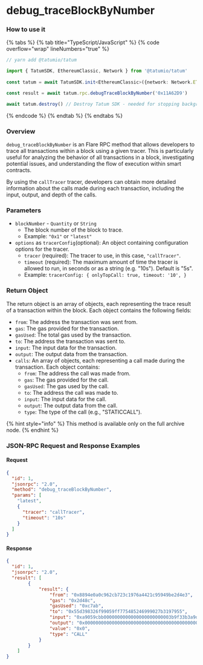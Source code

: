 # debug\_traceBlockByNumber

### How to use it

{% tabs %}
{% tab title="TypeScript/JavaScript" %}
{% code overflow="wrap" lineNumbers="true" %}
```typescript
// yarn add @tatumio/tatum

import { TatumSDK, EthereumClassic, Network } from '@tatumio/tatum'
  
const tatum = await TatumSDK.init<EthereumClassic>({network: Network.ETHEREUM_CLASSIC})

const result = await tatum.rpc.debugTraceBlockByNumber('0x11A62D9')

await tatum.destroy() // Destroy Tatum SDK - needed for stopping background jobs
```
{% endcode %}
{% endtab %}
{% endtabs %}

### Overview

`debug_traceBlockByNumber` is an Flare RPC method that allows developers to trace all transactions within a block using a given tracer. This is particularly useful for analyzing the behavior of all transactions in a block, investigating potential issues, and understanding the flow of execution within smart contracts.

By using the `callTracer` tracer, developers can obtain more detailed information about the calls made during each transaction, including the input, output, and depth of the calls.

### Parameters

* `blockNumber` - `Quantity` or `String`
  * The block number of the block to trace.
  * Example: `"0x1"` or `"latest"`
* `options`  as `tracerConfig`(optional): An object containing configuration options for the tracer.
  * `tracer` (required): The tracer to use, in this case, `"callTracer"`.
  * `timeout` (required): The maximum amount of time the tracer is allowed to run, in seconds or as a string (e.g. "10s"). Default is "5s".
  * Example: `tracerConfig: { onlyTopCall: true, timeout: '10', }`

### Return Object

The return object is an array of objects, each representing the trace result of a transaction within the block. Each object contains the following fields:

* `from`: The address the transaction was sent from.
* `gas`: The gas provided for the transaction.
* `gasUsed`: The total gas used by the transaction.
* `to`: The address the transaction was sent to.
* `input`: The input data for the transaction.
* `output`: The output data from the transaction.
* `calls`: An array of objects, each representing a call made during the transaction. Each object contains:
  * `from`: The address the call was made from.
  * `gas`: The gas provided for the call.
  * `gasUsed`: The gas used by the call.
  * `to`: The address the call was made to.
  * `input`: The input data for the call.
  * `output`: The output data from the call.
  * `type`: The type of the call (e.g., "STATICCALL").

{% hint style="info" %}
This method is available only on the full archive node.
{% endhint %}

### JSON-RPC Request and Response Examples

#### Request

```json
{
  "id": 1,
  "jsonrpc": "2.0",
  "method": "debug_traceBlockByNumber",
  "params": [
    "latest",
    {
      "tracer": "callTracer",
      "timeout": "10s"
    }
  ]
}

```

#### Response

```json
{
  "id": 1,
  "jsonrpc": "2.0",
  "result": [
        {
            "result": {
                "from": "0x8894e0a0c962cb723c1976a4421c95949be2d4e3",
                "gas": "0x2d48c",
                "gasUsed": "0xc7ab",
                "to": "0x55d398326f99059ff775485246999027b3197955",
                "input": "0xa9059cbb0000000000000000000000003b9f33b3a9d382fa60283c555bde8f78855957be00000000000000000000000000000000000000000000000d4e7f4f79da7c0000",
                "output": "0x0000000000000000000000000000000000000000000000000000000000000001",
                "value": "0x0",
                "type": "CALL"
            }
        }
    ]
}

```
